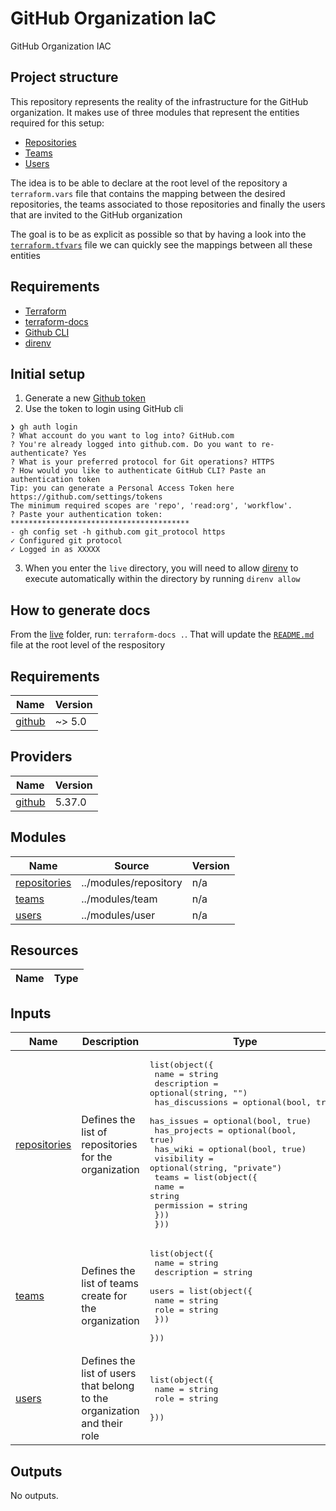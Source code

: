 <!-- BEGIN_TF_DOCS -->
# GitHub Organization IaC

GitHub Organization IAC

## Project structure

This repository represents the reality of the infrastructure for the GitHub
organization. It makes use of three modules that represent the entities required
for this setup:

- [Repositories](../../modules/repository/README.md)
- [Teams](../../modules/team/README.md)
- [Users](../../modules/user/README.md)

The idea is to be able to declare at the root level of the repository a
`terraform.vars` file that contains the mapping between the desired
repositories, the teams associated to those repositories and finally the users
that are invited to the GitHub organization

The goal is to be as explicit as possible so that by having a look into the
[`terraform.tfvars`](../terraform.tfvars) file we can quickly see the mappings
between all these entities

## Requirements

- [Terraform](https://www.terraform.io/)
- [terraform-docs](https://terraform-docs.io/)
- [Github CLI](https://github.com/cli/cli)
- [direnv](https://direnv.net/docs/installation.html)

## Initial setup

1. Generate a new [Github token](https://github.com/settings/tokens)
2. Use the token to login using GitHub cli

```
❯ gh auth login
? What account do you want to log into? GitHub.com
? You're already logged into github.com. Do you want to re-authenticate? Yes
? What is your preferred protocol for Git operations? HTTPS
? How would you like to authenticate GitHub CLI? Paste an authentication token
Tip: you can generate a Personal Access Token here https://github.com/settings/tokens
The minimum required scopes are 'repo', 'read:org', 'workflow'.
? Paste your authentication token: ****************************************
- gh config set -h github.com git_protocol https
✓ Configured git protocol
✓ Logged in as XXXXX
```

3. When you enter the `live` directory, you will need to allow
   [direnv](https://direnv.net/) to execute automatically within the directory
   by running `direnv allow`

## How to generate docs

From the [live](./live) folder, run: `terraform-docs .`. That will update the
[`README.md`](README.md) file at the root level of the respository

## Requirements

| Name | Version |
|------|---------|
| <a name="requirement_github"></a> [github](#requirement\_github) | ~> 5.0 |

## Providers

| Name | Version |
|------|---------|
| <a name="provider_github"></a> [github](#provider\_github) | 5.37.0 |

## Modules

| Name | Source | Version |
|------|--------|---------|
| <a name="module_repositories"></a> [repositories](#module\_repositories) | ../modules/repository | n/a |
| <a name="module_teams"></a> [teams](#module\_teams) | ../modules/team | n/a |
| <a name="module_users"></a> [users](#module\_users) | ../modules/user | n/a |

## Resources

| Name | Type |
|------|------|

## Inputs

| Name | Description | Type | Default | Required |
|------|-------------|------|---------|:--------:|
| <a name="input_repositories"></a> [repositories](#input\_repositories) | Defines the list of repositories for the organization | <pre>list(object({<br>    name            = string<br>    description     = optional(string, "")<br>    has_discussions = optional(bool, true)<br>    has_issues      = optional(bool, true)<br>    has_projects    = optional(bool, true)<br>    has_wiki        = optional(bool, true)<br>    visibility      = optional(string, "private")<br>    teams = list(object({<br>      name       = string<br>      permission = string<br>    }))<br>  }))</pre> | `[]` | no |
| <a name="input_teams"></a> [teams](#input\_teams) | Defines the list of teams create for the organization | <pre>list(object({<br>    name        = string<br>    description = string<br>    users = list(object({<br>      name = string<br>      role = string<br>    }))<br>  }))</pre> | `[]` | no |
| <a name="input_users"></a> [users](#input\_users) | Defines the list of users that belong to the organization and their role | <pre>list(object({<br>    name = string<br>    role = string<br>  }))</pre> | `[]` | no |

## Outputs

No outputs.
<!-- END_TF_DOCS -->